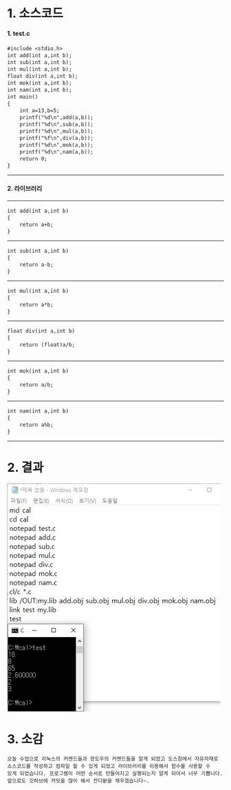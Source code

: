 # 1. 소스코드
#### 1. test.c

	#include <stdio.h>
	int add(int a,int b);
	int sub(int a,int b);
	int mul(int a,int b);
	float div(int a,int b);
	int mok(int a,int b);
	int nam(int a,int b);
	int main()
	{
		int a=13,b=5;
		printf("%d\n",add(a,b));
		printf("%d\n",sub(a,b));
		printf("%d\n",mul(a,b));
		printf("%f\n",div(a,b));
		printf("%d\n",mok(a,b));
		printf("%d\n",nam(a,b));
		return 0;
	}
* * *
#### 2. 라이브러리
* * *
	int add(int a,int b)
	{
		return a+b;
	}
* * *
	int sub(int a,int b)
	{
		return a-b;
	}
* * *
	int mul(int a,int b)
	{
		return a*b;
	}
* * *
	float div(int a,int b)
	{
		return (float)a/b;
	}
* * *
	int mok(int a,int b)
	{
		return a/b;
	}
* * *
	int nam(int a,int b)
	{
		return a%b;
	}
* * *
# 2. 결과
![1](/img/team2-2.png)

# 3. 소감
	오늘 수업으로 리눅스의 커맨드들과 윈도우의 커맨드들을 알게 되었고 도스창에서 자유자재로
	소스코드를 작성하고 컴파일 할 수 있게 되었고 라이브러리를 이용해서 함수를 사용할 수
	있게 되었습니다. 프로그램이 어떤 순서로 만들어지고 실행되는지 알게 되어서 너무 기쁩니다.
	앞으로도 깃허브에 커밋을 많이 해서 잔디밭을 채우겠습니다~.
